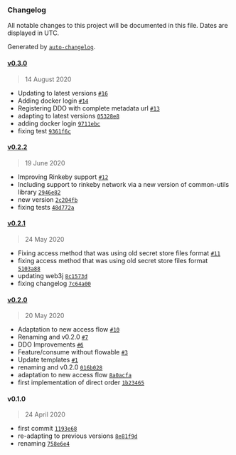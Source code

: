### Changelog

All notable changes to this project will be documented in this file. Dates are displayed in UTC.

Generated by [`auto-changelog`](https://github.com/CookPete/auto-changelog).

#### [v0.3.0](https://github.com/keyko-io/nevermind-sdk-java/compare/v0.2.2...v0.3.0)

> 14 August 2020

- Updating to latest versions [`#16`](https://github.com/keyko-io/nevermind-sdk-java/pull/16)
- Adding docker login [`#14`](https://github.com/keyko-io/nevermind-sdk-java/pull/14)
- Registering DDO with complete metadata url [`#13`](https://github.com/keyko-io/nevermind-sdk-java/pull/13)
- adapting to latest versions [`05328e8`](https://github.com/keyko-io/nevermind-sdk-java/commit/05328e840e11fed6b49725305ba6d317fd9d6273)
- adding docker login [`9711ebc`](https://github.com/keyko-io/nevermind-sdk-java/commit/9711ebc7f663733f3bf0a66eb24647ed7b7bdbf0)
- fixing test [`9361f6c`](https://github.com/keyko-io/nevermind-sdk-java/commit/9361f6cc15c060f8fbf371d9a156a9e8d72e957f)

#### [v0.2.2](https://github.com/keyko-io/nevermind-sdk-java/compare/v0.2.1...v0.2.2)

> 19 June 2020

- Improving Rinkeby support [`#12`](https://github.com/keyko-io/nevermind-sdk-java/pull/12)
- Including support to rinkeby network via a new version of common-utils library [`2946e82`](https://github.com/keyko-io/nevermind-sdk-java/commit/2946e82e9415ff8c1e45af1eb0965cbd529e5aee)
- new version [`2c204fb`](https://github.com/keyko-io/nevermind-sdk-java/commit/2c204fb676ef0161e6b5477b948b76c464eedc47)
- fixing tests [`48d772a`](https://github.com/keyko-io/nevermind-sdk-java/commit/48d772a7e62a3d06c402c54fc5cda7e6b5eadd04)

#### [v0.2.1](https://github.com/keyko-io/nevermind-sdk-java/compare/v0.2.0...v0.2.1)

> 24 May 2020

- Fixing access method that was using old secret store files format [`#11`](https://github.com/keyko-io/nevermind-sdk-java/pull/11)
- fixing access method that was using old secret store files format [`5103a88`](https://github.com/keyko-io/nevermind-sdk-java/commit/5103a88ceb49856a840eb74aade06b1c1507214b)
- updating web3j [`8c1573d`](https://github.com/keyko-io/nevermind-sdk-java/commit/8c1573d1dde3361f233cf025a2e94625cb4e7bd4)
- fixing changelog [`7c64a00`](https://github.com/keyko-io/nevermind-sdk-java/commit/7c64a00afc8cae146bbb10a233380a524f6122f4)

#### [v0.2.0](https://github.com/keyko-io/nevermind-sdk-java/compare/v0.1.0...v0.2.0)

> 20 May 2020

- Adaptation to new access flow [`#10`](https://github.com/keyko-io/nevermind-sdk-java/pull/10)
- Renaming and v0.2.0 [`#7`](https://github.com/keyko-io/nevermind-sdk-java/pull/7)
- DDO Improvements [`#6`](https://github.com/keyko-io/nevermind-sdk-java/pull/6)
- Feature/consume without flowable [`#3`](https://github.com/keyko-io/nevermind-sdk-java/pull/3)
- Update templates [`#1`](https://github.com/keyko-io/nevermind-sdk-java/pull/1)
- renaming and v0.2.0 [`016b028`](https://github.com/keyko-io/nevermind-sdk-java/commit/016b0281bba51a9b806e63ee5655bd5b2479e32d)
- adaptation to new access flow [`8a0acfa`](https://github.com/keyko-io/nevermind-sdk-java/commit/8a0acfac60563771855752bff04ca2b78e4cffb6)
- first implementation of direct order [`1b23465`](https://github.com/keyko-io/nevermind-sdk-java/commit/1b234657d95f3d4ade2326e6f96ca71324cd2059)

#### v0.1.0

> 24 April 2020

- first commit [`1193e68`](https://github.com/keyko-io/nevermind-sdk-java/commit/1193e68758b49621c3fac9156b18ecde2abe0a2c)
- re-adapting to previous versions [`8e81f9d`](https://github.com/keyko-io/nevermind-sdk-java/commit/8e81f9d68212b152a6a1fc389c869cfc0e2c394c)
- renaming [`758e6e4`](https://github.com/keyko-io/nevermind-sdk-java/commit/758e6e41e4ec1c679468bfe42ed6ba0afdc44557)
